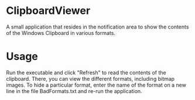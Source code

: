 ClipboardViewer
===============

A small application that resides in the notification area to
show the contents of the Windows Clipboard in various formats.

Usage
=====

Run the executable and click "Refresh" to read the contents of the clipboard.
There, you can view the different formats, including bitmap images. To hide
a particular format, enter the name of the format on a new line in the file
BadFormats.txt and re-run the application.
